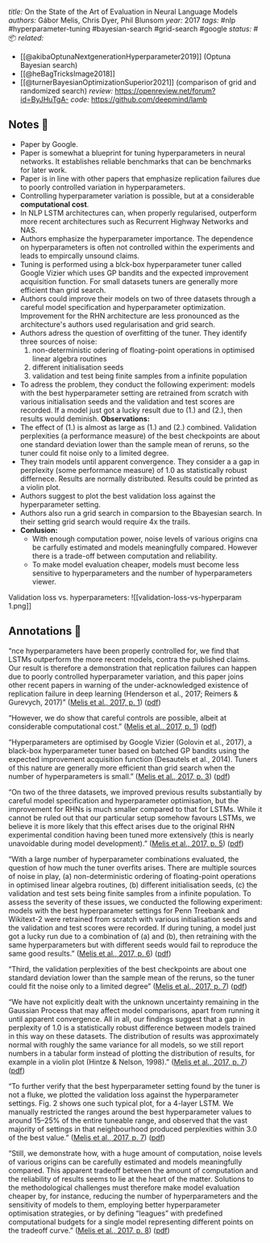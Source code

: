 *title:* On the State of the Art of Evaluation in Neural Language Models
*authors:* Gábor Melis, Chris Dyer, Phil Blunsom
*year:* 2017
*tags:* #nlp #hyperparameter-tuning #bayesian-search #grid-search #google
*status:* #📦 
*related:*
- [[@akibaOptunaNextgenerationHyperparameter2019]] (Optuna Bayesian search)
- [[@heBagTricksImage2018]]
- [[@turnerBayesianOptimizationSuperior2021]] (comparison of grid and randomized search)
*review:* https://openreview.net/forum?id=ByJHuTgA-
*code:* https://github.com/deepmind/lamb

## Notes 📍
- Paper by Google.
- Paper is somewhat a blueprint for tuning hyperparameters in neural networks. It establishes reliable benchmarks that can be benchmarks for later work.
- Paper is in line with other papers that emphasize replication failures due to poorly controlled variation in hyperparameters.
- Controlling hyperparameter variation is possible, but at a considerable **computational cost**.
- In NLP LSTM architectures can, when properly regularised, outperform more recent architectures such as Recurrent Highway Networks and NAS.
- Authors emphasize the hyperparameter importance. The dependence on hyperparameters is often not controlled within the experiments and leads to empircally unsound claims.
- Tuning is performed using a blck-box hyperparameter tuner called Google Vizier which uses GP bandits and the expected improvement acquisition function. For small datasets tuners are generally more efficient than grid search.
- Authors could improve their models on two of three datasets through a careful model specification and hyperparameter optimization. Improvement for the RHN architecture are less pronounced as the architecture's authors used regularisation and grid search.
- Authors adress the question of overfitting of the tuner. They identify three sources of noise:
	1. non-deterministic odering of floating-point operations in optimised linear algebra routines
	2. different initialisation seeds
	3. validation and test being finite samples from a infinite population
- To adress the problem, they conduct the following experiment: models with the best hyperparameter setting are retrained from scratch with various initialisation seeds and the validation and test scores are recorded. If a model just got a lucky result due to (1.) and (2.), then results would deminish.
**Observations:**
- The effect of (1.) is almost as large as (1.) and (2.) combined. Validation perplexities (a performance measure) of the best checkpoints are about one standard deviation lower than the sample mean of reruns, so the tuner could fit noise only to a limited degree.
- They train models until apparent convergence. They consider a a gap in perplexity (some performance measure) of 1.0 as statistically robust differnece. Results are normally distributed. Results could be printed as a violin plot.
- Authors suggest to plot the best validation loss against the hyperparameter setting. 
- Authors also run a grid search in comparsion to the Bbayesian search. In their setting grid search would require 4x the trails.
- **Conlusion:**
	- With enough computation power, noise levels of various origins cna be carfully estimated and models meaningfully compared. However there is a trade-off between computation and reliability.
	- To make model evaluation cheaper, models must become less sensitive to hyperparameters and the number of hyperparameters viewer.

Validation loss vs. hyperparameters:
 ![[validation-loss-vs-hyperparam 1.png]]

## Annotations 📖

“nce hyperparameters have been properly controlled for, we find that LSTMs outperform the more recent models, contra the published claims. Our result is therefore a demonstration that replication failures can happen due to poorly controlled hyperparameter variation, and this paper joins other recent papers in warning of the under-acknowledged existence of replication failure in deep learning (Henderson et al., 2017; Reimers & Gurevych, 2017)” ([Melis et al., 2017, p. 1](zotero://select/library/items/AR7QEF3A)) ([pdf](zotero://open-pdf/library/items/HKGEY6YA?page=1&annotation=G8KD3KMD))

“However, we do show that careful controls are possible, albeit at considerable computational cost.” ([Melis et al., 2017, p. 1](zotero://select/library/items/AR7QEF3A)) ([pdf](zotero://open-pdf/library/items/HKGEY6YA?page=1&annotation=BF4EM8AC))

“Hyperparameters are optimised by Google Vizier (Golovin et al., 2017), a black-box hyperparameter tuner based on batched GP bandits using the expected improvement acquisition function (Desautels et al., 2014). Tuners of this nature are generally more efficient than grid search when the number of hyperparameters is small.” ([Melis et al., 2017, p. 3](zotero://select/library/items/AR7QEF3A)) ([pdf](zotero://open-pdf/library/items/HKGEY6YA?page=3&annotation=B7BGM2P4))

“On two of the three datasets, we improved previous results substantially by careful model specification and hyperparameter optimisation, but the improvement for RHNs is much smaller compared to that for LSTMs. While it cannot be ruled out that our particular setup somehow favours LSTMs, we believe it is more likely that this effect arises due to the original RHN experimental condition having been tuned more extensively (this is nearly unavoidable during model development).” ([Melis et al., 2017, p. 5](zotero://select/library/items/AR7QEF3A)) ([pdf](zotero://open-pdf/library/items/HKGEY6YA?page=5&annotation=5MYPMENZ))

“With a large number of hyperparameter combinations evaluated, the question of how much the tuner overfits arises. There are multiple sources of noise in play, (a) non-deterministic ordering of floating-point operations in optimised linear algebra routines, (b) different initialisation seeds, (c) the validation and test sets being finite samples from a infinite population. To assess the severity of these issues, we conducted the following experiment: models with the best hyperparameter settings for Penn Treebank and Wikitext-2 were retrained from scratch with various initialisation seeds and the validation and test scores were recorded. If during tuning, a model just got a lucky run due to a combination of (a) and (b), then retraining with the same hyperparameters but with different seeds would fail to reproduce the same good results.” ([Melis et al., 2017, p. 6](zotero://select/library/items/AR7QEF3A)) ([pdf](zotero://open-pdf/library/items/HKGEY6YA?page=6&annotation=NSS6DRVG))

“Third, the validation perplexities of the best checkpoints are about one standard deviation lower than the sample mean of the reruns, so the tuner could fit the noise only to a limited degree” ([Melis et al., 2017, p. 7](zotero://select/library/items/AR7QEF3A)) ([pdf](zotero://open-pdf/library/items/HKGEY6YA?page=7&annotation=NB464LTR))

“We have not explicitly dealt with the unknown uncertainty remaining in the Gaussian Process that may affect model comparisons, apart from running it until apparent convergence. All in all, our findings suggest that a gap in perplexity of 1.0 is a statistically robust difference between models trained in this way on these datasets. The distribution of results was approximately normal with roughly the same variance for all models, so we still report numbers in a tabular form instead of plotting the distribution of results, for example in a violin plot (Hintze & Nelson, 1998).” ([Melis et al., 2017, p. 7](zotero://select/library/items/AR7QEF3A)) ([pdf](zotero://open-pdf/library/items/HKGEY6YA?page=7&annotation=H6E92AIN))

“To further verify that the best hyperparameter setting found by the tuner is not a fluke, we plotted the validation loss against the hyperparameter settings. Fig. 2 shows one such typical plot, for a 4-layer LSTM. We manually restricted the ranges around the best hyperparameter values to around 15–25% of the entire tuneable range, and observed that the vast majority of settings in that neighbourhood produced perplexities within 3.0 of the best value.” ([Melis et al., 2017, p. 7](zotero://select/library/items/AR7QEF3A)) ([pdf](zotero://open-pdf/library/items/HKGEY6YA?page=7&annotation=J5ZBK4Z5))

“Still, we demonstrate how, with a huge amount of computation, noise levels of various origins can be carefully estimated and models meaningfully compared. This apparent tradeoff between the amount of computation and the reliability of results seems to lie at the heart of the matter. Solutions to the methodological challenges must therefore make model evaluation cheaper by, for instance, reducing the number of hyperparameters and the sensitivity of models to them, employing better hyperparameter optimisation strategies, or by defining “leagues” with predefined computational budgets for a single model representing different points on the tradeoff curve.” ([Melis et al., 2017, p. 8](zotero://select/library/items/AR7QEF3A)) ([pdf](zotero://open-pdf/library/items/HKGEY6YA?page=8&annotation=39BWY349))